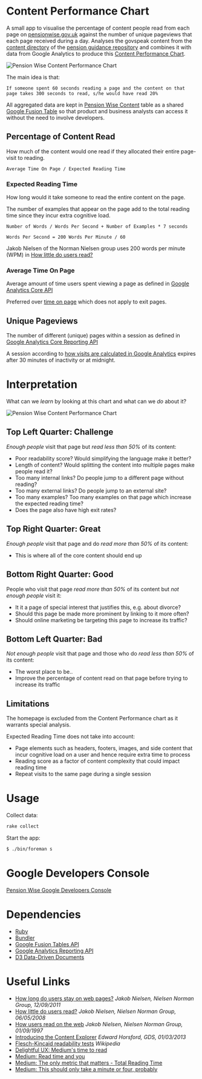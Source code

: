 # Content Performance Chart
A small app to visualise the percentage of content people read from each page on [pensionwise.gov.uk]
against the number of unique pageviews that each page received during a day. Analyses the govspeak 
content from the [content directory] of the [pension guidance repository] and combines it with data 
from Google Analytics to produce this [Content Performance Chart].

![Pension Wise Content Performance Chart](https://drive.google.com/uc?export=download&id=0B7zsOWH2PAIZaERLSmxkTF9OaUk)

The main idea is that:

`If someone spent 60 seconds reading a page and the content on that page takes 300 seconds to read, s/he would have read 20%`

All aggregated data are kept in [Pension Wise Content] table as a shared [Google Fusion Table] 
so that product and business analysts can access it without the need to involve developers.

## Percentage of Content Read
How much of the content would one read if they allocated their entire page-visit to reading.

`Average Time On Page / Expected Reading Time`

### Expected Reading Time
How long would it take someone to read the entire content on the page.

The number of examples that appear on the page add to the total reading time since they incur extra cognitive load.

`Number of Words / Words Per Second + Number of Examples * 7 seconds`

`Words Per Second = 200 Words Per Minute / 60`

Jakob Nielsen of the Norman Nielsen group uses 200 words per minute (WPM) in [How little do users read?]

### Average Time On Page
Average amount of time users spent viewing a page as defined in 
[Google Analytics Core API](https://developers.google.com/analytics/devguides/reporting/core/dimsmets#view=detail&group=page_tracking&jump=ga_avgtimeonpage)

Preferred over [time on page](https://developers.google.com/analytics/devguides/reporting/core/dimsmets#view=detail&group=page_tracking&jump=ga_timeonpage) 
which does not apply to exit pages.

## Unique Pageviews
The number of different (unique) pages within a session as defined in 
[Google Analytics Core Reporting API](https://developers.google.com/analytics/devguides/reporting/core/dimsmets#view=detail&group=page_tracking&jump=ga_uniquepageviews)

A session according to [how visits are calculated in Google Analytics](https://support.google.com/analytics/answer/2731565)
expires after 30 minutes of inactivity or at midnight.

# Interpretation
What can we _learn_ by looking at this chart and what can we _do_ about it?

![Pension Wise Content Performance Chart](https://drive.google.com/uc?export=download&id=0B7zsOWH2PAIZWmc3TjBiVGFpRTQ)

## Top Left Quarter: Challenge
_Enough people_ visit that page but _read less than 50%_ of its content:

- Poor readability score? Would simplifying the language make it better?
- Length of content? Would splitting the content into multiple pages make people read it?
- Too many internal links? Do people jump to a different page without reading?
- Too many external links? Do people jump to an external site?
- Too many examples? Too many examples on that page which increase the expected reading time?
- Does the page also have high exit rates?

## Top Right Quarter: Great
_Enough people_ visit that page and do _read more than 50%_ of its content:

- This is where all of the core content should end up

## Bottom Right Quarter: Good
People who visit that page _read more than 50%_ of its content but _not enough people_ visit it:

- It it a page of special interest that justifies this, e.g. about divorce?
- Should this page be made more prominent by linking to it more often?
- Should online marketing be targeting this page to increase its traffic?

## Bottom Left Quarter: Bad
_Not enough people_ visit that page and those who do _read less than 50%_ of its content:

- The worst place to be..
- Improve the percentage of content read on that page before trying to increase its traffic

## Limitations

The homepage is excluded from the Content Performance chart as it warrants special analysis.

Expected Reading Time does not take into account:

- Page elements such as headers, footers, images, and side content that incur cognitive load on a user and hence require extra time to process
- Reading score as a factor of content complexity that could impact reading time
- Repeat visits to the same page during a single session

# Usage
Collect data:

```sh
rake collect
```

Start the app:

```sh
$ ./bin/foreman s
```

# Google Developers Console
[Pension Wise Google Developers Console]

# Dependencies
* [Ruby]
* [Bundler]
* [Google Fusion Tables API]
* [Google Analytics Reporting API]
* [D3 Data-Driven Documents]

# Useful Links
- [How long do users stay on web pages?] _Jakob Nielsen, Nielsen Norman Group, 12/09/2011_
- [How little do users read?] _Jakob Nielsen, Nielsen Norman Group, 06/05/2008_
- [How users read on the web] _Jakob Nielsen, Nielsen Norman Group, 01/09/1997_
- [Introducing the Content Explorer] _Edward Horsford, GDS, 01/03/2013_
- [Flesch-Kincaid readability tests] _Wikipedia_
- [Delightful UX: Medium's time to read]
- [Medium: Read time and you]
- [Medium: The only metric that matters - Total Reading Time]
- [Medium: This should only take a minute or four, probably]

[pensionwise.gov.uk]: https://www.pensionwise.gov.uk
[content directory]: https://github.com/guidance-guarantee-programme/pension_guidance/tree/master/content
[pension guidance repository]: https://github.com/guidance-guarantee-programme/pension_guidance
[Content Performance chart]: http://ggp-content-performance.herokuapp.com
[Pension Wise Content]: https://www.google.com/fusiontables/DataSource?docid=1QUbEiGVnM6NWOJ62ciDwQMkUjTI0XjMZJg4FAJTo
[Pension Wise Google Developers Console]: https://console.developers.google.com/project/pension-wise
[Ruby]: https://www.ruby-lang.org
[Bundler]: http://bundler.io
[Google Fusion Table]: http://tables.googlelabs.com
[Google Fusion Tables API]: https://developers.google.com/fusiontables
[Google Analytics Reporting API]: https://developers.google.com/analytics/devguides/reporting
[D3 Data-Driven Documents]: http://d3js.org

[How long do users stay on web pages?]: http://www.nngroup.com/articles/how-long-do-users-stay-on-web-pages
[How little do users read?]: http://www.nngroup.com/articles/how-little-do-users-read
[How users read on the web]: http://www.nngroup.com/articles/how-users-read-on-the-web
[Introducing the Content Explorer]: https://gds.blog.gov.uk/2013/03/01/introducing-content-explorer
[Flesch-Kincaid readability tests]: http://en.wikipedia.org/wiki/Flesch–Kincaid_readability_tests
[Delightful UX: Medium's time to read]: http://www.mdswanson.com/blog/2013/07/04/delightful-ux-mediums-time-to-read.html
[Medium: Read time and you]: https://medium.com/the-story/read-time-and-you-bc2048ab620c
[Medium: The only metric that matters - Total Reading Time]: https://medium.com/data-lab/mediums-metric-that-matters-total-time-reading-86c4970837d5
[Medium: This should only take a minute or four, probably]: https://medium.com/@fchimero/this-should-only-take-a-minute-or-four-probably-e38bb7bf2adf
